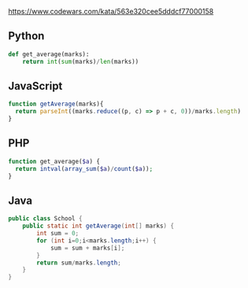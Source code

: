 https://www.codewars.com/kata/563e320cee5dddcf77000158

## Python
```python
def get_average(marks):
    return int(sum(marks)/len(marks))
```

## JavaScript
```js
function getAverage(marks){
  return parseInt((marks.reduce((p, c) => p + c, 0))/marks.length)
}
```

## PHP
```php
function get_average($a) {
  return intval(array_sum($a)/count($a));
}
```

## Java
```java
public class School {
    public static int getAverage(int[] marks) {
        int sum = 0;
        for (int i=0;i<marks.length;i++) {
            sum = sum + marks[i];
        }
        return sum/marks.length;
    }
}
```